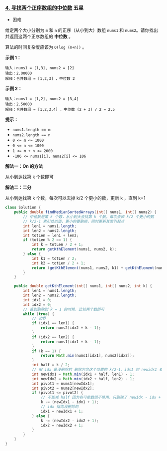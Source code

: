### [4. 寻找两个正序数组的中位数](https://leetcode.cn/problems/median-of-two-sorted-arrays/) 五星

- 困难

给定两个大小分别为 `m` 和 `n` 的正序（从小到大）数组 `nums1` 和 `nums2`。请你找出并返回这两个正序数组的 **中位数** 。

算法的时间复杂度应该为 `O(log (m+n))` 。

 

**示例 1：**

```
输入：nums1 = [1,3], nums2 = [2]
输出：2.00000
解释：合并数组 = [1,2,3] ，中位数 2
```

**示例 2：**

```
输入：nums1 = [1,2], nums2 = [3,4]
输出：2.50000
解释：合并数组 = [1,2,3,4] ，中位数 (2 + 3) / 2 = 2.5
```

 

 

**提示：**

- `nums1.length == m`
- `nums2.length == n`
- `0 <= m <= 1000`
- `0 <= n <= 1000`
- `1 <= m + n <= 2000`
- `-106 <= nums1[i], nums2[i] <= 106`



**解法一：On 的方法**

从小到达找第 k 个数即可



**解法二：二分**

从小到达找第 k 个数，每次可以去掉 k/2 个更小的数，更新 k ，直到 k=1

```java
class Solution {
    public double findMedianSortedArrays(int[] nums1, int[] nums2) {
        // 中位数是第 k 个数，从小到大去找第 k 个数，每次去掉 k/2 个更小的数
        // k/2-1 索引处的值，更小的要删掉，同时更新其索引起点
        int len1 = nums1.length;
        int len2 = nums2.length;
        int totLen = len1 + len2;
        if (totLen % 2 == 1) {
            int k = totLen / 2 + 1;
            return getKthElement(nums1, nums2, k);
        } else {
            int k1 = totLen / 2;
            int k2 = totLen / 2 + 1;
            return (getKthElement(nums1, nums2, k1) + getKthElement(nums1, nums2, k2)) / 2;
        }
    }

    public double getKthElement(int[] nums1, int[] nums2, int k) {
        int len1 = nums1.length;
        int len2 = nums2.length;
        int idx1 = 0;
        int idx2 = 0;
        // 直到删除到 k = 1 的时候，比较两个数即可
        while (true) {
            // 边界
            if (idx1 == len1) {
                return nums2[idx2 + k - 1];
            }
            if (idx2 == len2) {
                return nums1[idx1 + k - 1];
            }
            if (k == 1) {
                return Math.min(nums1[idx1], nums2[idx2]);
            }
            int half = k / 2;
            // 旧 idx 是没删除的 删除包含这个位置的 k/2-1，idx1 到 newidx1 都删除
            int newIdx1 = Math.min(idx1 + half, len1) - 1;
            int newIdx2 = Math.min(idx2 + half, len2) - 1;
            int pivot1 = nums1[newIdx1];
            int pivot2 = nums2[newIdx2];
            if (pivot1 <= pivot2) {
                // 不能减 half 因为有可能数组不够用，只删除了 newIdx - idx + 1
                k -= (newIdx1 - idx1 + 1);
                // idx 指向没删除的
                idx1 = newIdx1 + 1;
            } else {
                k -= (newIdx2 - idx2 + 1);
                idx2 = newIdx2 + 1;
            }
        }
    }
}
```

